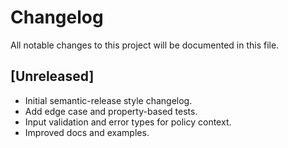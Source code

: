 # Changelog

All notable changes to this project will be documented in this file.

## [Unreleased]
- Initial semantic-release style changelog.
- Add edge case and property-based tests.
- Input validation and error types for policy context.
- Improved docs and examples.
